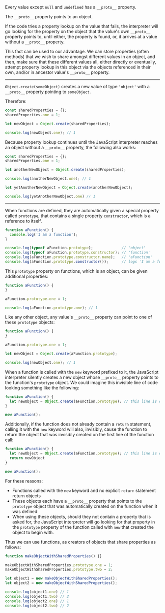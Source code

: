 Every value except `null` and `undefined` has a `__proto__` property.

The `__proto__` property points to an object.

If the code tries a property lookup on the value that fails, the interpreter will go looking for the property on the object that the value's own `__proto__` property points to, until either, the property is found, or, it arrives at a value without a `__proto__` property.

This fact can be used to our advantage. We can store properties (often methods) that we wish to share amongst different values in an object, and then, make sure that these different values all, either directly or eventually, attempt property lookup in this object via the objects referenced in their own, and/or in ancestor value's `__proto__` property.

---

`Object.create(someObject)` creates a new value of type `'object'` with a `__proto__` property pointing to `someObject`.

Therefore:

```javascript
const sharedProperties = {};
sharedProperties.one = 1;

let newObject = Object.create(sharedProperties);

console.log(newObject.one); // 1
```

Because property lookup continues until the JavaScript interpreter reaches an object without a `__proto__` property, the following also works:

```javascript
const sharedProperties = {};
sharedProperties.one = 1;

let anotherNewObject = Object.create(sharedProperties);

console.log(anotherNewObject.one); // 1

let yetAnotherNewObject = Object.create(anotherNewObject);

console.log(yetAnotherNewObject.one) // 1
```

---

When functions are defined, they are automatically given a special property called `prototype`, that contains a single property `constructor`, which is a reference to itself.

```javascript
function aFunction() {
  console.log('I am a function');
}

console.log(typeof aFunction.prototype);             // 'object'
console.log(typeof aFunction.prototype.constructor); // 'function'
console.log(aFunction.prototype.constructor.name);   // 'aFunction'
console.log(aFunction.prototype.constructor());      // logs 'I am a function'
```

This `prototype` property on functions, which is an object, can be given additional properties:

```javascript
function aFunction() {
}

aFunction.prototype.one = 1;

console.log(aFunction.prototype.one); // 1
```

Like any other object, any value's `__proto__` property can point to one of these `prototype` objects:

```javascript
function aFunction() {
}

aFunction.prototype.one = 1;

let newObject = Object.create(aFunction.prototype);

console.log(newObject.one); // 1
```

When a function is called with the `new` keyword prefixed to it, the JavaScript interpreter silently creates a new object whose `__proto__` property points to the function's `prototype` object. We could imagine this invisible line of code looking something like the following:

```javascript
function aFunction() {
  let newObject = Object.create(aFunction.prototype); // this line is only created when calling the function with `new`
}

new aFunction();
```

Additionally, if the function does not already contain a `return` statement, calling it with the `new` keyword will also, invisibly, cause the function to return the object that was invisibly created on the first line of the function call:


```javascript
function aFunction() {
  let newObject = Object.create(aFunction.prototype); // this line is only created when calling the function with `new`
  return newObject
}

new aFunction();
```

For these reasons:

- Functions called with the `new` keyword and no explicit `return` statement return objects
- These objects each have a `__proto__` property that points to the `prototype` object that was automatically created on the function when it was defined
- When using these objects, should they not contain a property that is asked for, the JavaScript interpreter will go looking for that property in the `prototype` property of the function called with `new` that created the object to begin with.

Thus we can use functions, as creators of objects that share properties as follows:

```javascript
function makeObjectWithSharedProperties() {}

makeObjectWithSharedProperties.prototype.one = 1;
makeObjectWithSharedProperties.prototype.two = 2;

let object1 = new makeObjectWithSharedProperties();
let object2 = new makeObjectWithSharedProperties();

console.log(object1.one) // 1
console.log(object1.two) // 2
console.log(object2.one) // 1
console.log(object2.two) // 2
```
